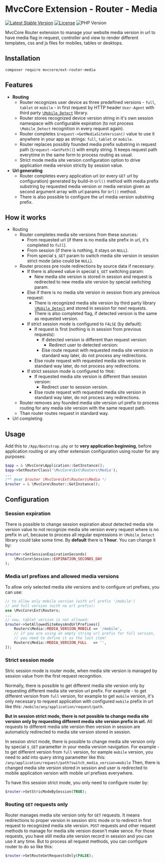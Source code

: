 # MvcCore Extension - Router - Media

[![Latest Stable Version](https://img.shields.io/badge/Stable-v4.3.1-brightgreen.svg?style=plastic)](https://github.com/mvccore/ext-router-media/releases)
[![License](https://img.shields.io/badge/Licence-BSD-brightgreen.svg?style=plastic)](https://mvccore.github.io/docs/mvccore/4.0.0/LICENCE.md)
![PHP Version](https://img.shields.io/badge/PHP->=5.3-brightgreen.svg?style=plastic)

MvcCore Router extension to manage your website media version in url
to have media flag in request, controller and view to render different
templates, css and js files for mobiles, tables or desktops.

## Installation
```shell
composer require mvccore/ext-router-media
```

## Features
- **Routing**
	- Router recognizes user device as three predefined versions - `full`, `tablet` or `mobile` - in first request by HTTP header `User-Agent` with third party [`\Mobile_Detect`](https://github.com/serbanghita/Mobile-Detect) library.
	- Router stores recognized device version string in it's own session namespace with configurable expiration (to not process `\Mobile_Detect` recognition in every request again).
	- Router completes `$request->GetMediaSiteVersion()` value to use it anywhere in your app as strings: `full`, `tablet` or `mobile`.
	- Router replaces possibly founded media prefix substring in request path (`$request->GetPath()`) with empty string. It keeps request path everytime in the same form to process routing as usual.
	- Strict mode media site version configuration option to drive application media version strictly by session value.
- **Url generating**
	- Router completes every application url (or every `GET` url by configuration) generated by build-in `Url()` method with media 		  prefix substring by requested media version or media version given as second argument array with url params for `Url()` method.
	- There is also possible to configure the url media version substring prefix.

## How it works
- Routing
	- Router completes media site versions from these sources:
		- From requested url (if there is no media site prefix in url, it's completed to `full`).
		- From session (if there is nothing, it stays on `NULL`).
		- From special `$_GET` param to switch media site version in session strict mode (also could be `NULL`).
	- Router process pre route redirections by source data if necessary:
		- If there is allowed value in special `$_GET` switching param:
		  	- New media site version is stored in session and request is 
		  	  redirected to new media site version by special switching param.
		- Else if there is no media site version in session from any previous request:
		  	- There is recognized media site version by third party library
		  	  [`\Mobile_Detect`](https://github.com/serbanghita/Mobile-Detect)
		  	  and stored in session for next requests.
			- There is also completed flag, if detected version is the same as requested version.
		- If strict session mode is configured to `FALSE` (by default):
			- If request is first (nothing is in session from previous requests):
			  	- If detected version is different than request version:
					- Redirect user to detected version:
				- Else route request with requested media site version in standard way 
				  later, do not process any redirections.
			- Else route request with requested media site version in standard way 
			  later, do not process any redirections.
		- If strict session mode is configured to `TRUE`:
			- If requested media site version is different than session version:
			  	- Redirect user to session version.
			- Else route request with requested media site version in standard way 
			  later, do not process any redirections.
	- Router removes any founded media site version url prefix to process
	  routing for any media site version with the same request path.
	- Than router routes request in standard way.
- Url completing

## Usage
Add this to `/App/Bootstrap.php` or to **very application beginning**, 
before application routing or any other extension configuration
using router for any purposes:
```php
$app = & \MvcCore\Application::GetInstance();
$app->SetRouterClass('\MvcCore\Ext\Routers\Media');
...
/** @var $router \MvcCore\Ext\Routers\Media */
$router = & \MvcCore\Router::GetInstance();
```

## Configuration

### Session expiration
There is possible to change session expiration about detected media
site version value to not recognize media site version every request
where is no prefix in url, because to process all regular expressions 
in `\Mobile_Detect` library could take some time. By **default** there is **1 hour**. 
You can change it by:
```php
$router->SetSessionExpirationSeconds(
	\MvcCore\Session::EXPIRATION_SECONDS_DAY
);
```

### Media url prefixes and allowed media versions
To allow only selected media site versions and to configure url prefixes, you can use:
```php
// to allow only mobile version (with url prefix '/mobile') 
// and full version (with no url prefix):
use \MvcCore\Ext\Routers;
...
// now, tablet version is not allowed:
$router->SetAllowedSiteKeysAndUrlPrefixes([
	Routers\Media::MEDIA_VERSION_MOBILE	=> '/mobile',
	// if you are using an empty string url prefix for full version, 
	// you need to define it as the last item!
	Routers\Media::MEDIA_VERSION_FULL	=> '',
]);
```

### Strict session mode
Stric session mode is router mode, when media site version is managed
by session value from the first request recognition. 

Normally, there is possible to get different media site version only by 
requesting different media site version url prefix. For example - to get 
different version from `full` version, for example to get `mobile` version, 
it's only necessary to request application with configured `mobile` prefix 
in url like this: `/mobile/any/application/request/path`.

**But in session strict mode, there is not possible to change media site 
version only by requesting different media site version prefix in url.**
All requests to different media site version then version in session are 
automaticly redirected to media site version stored in session.

In session strict mode, there is possible to change media site version only 
by special `$_GET` parametter in your media version navigation. For example - 
to get different version from `full` version, for eample `mobile` version, 
you need to add into query string parametter like this:
`/any/application/request/path?switch_media_version=mobile`
Then, there is changed media site version stored in session and user is 
redirected to mobile application version with mobile url prefixes everywhere.

To have this session strict mode, you only need to configure router by:
```php
$router->SetStricModeBySession(TRUE);
```

### Routing `GET` requests only
Router manages media site version only for `GET` requests. It means
redirections to proper version in session stric mode or to redirect
in first request to recognized media site version. `POST` requests
and other request methods to manage for media site version doesn't 
make sence. For those requests, you have still media site version 
record in session and you can use it any time. But to process all
request methods, you can configure router to do so like this:
```php
$router->SetRouteGetRequestsOnly(FALSE);
```
